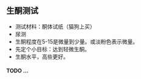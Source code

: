 ## 生酮测试

- 测试材料：酮体试纸（猫狗上买）
- 尿测
- 生酮程度在5-15是微量到少量。或淡粉色表示微量。
- 先定个小目标：达到轻微生酮。
- 生酮水平，高些更好。


#### TODO ...
